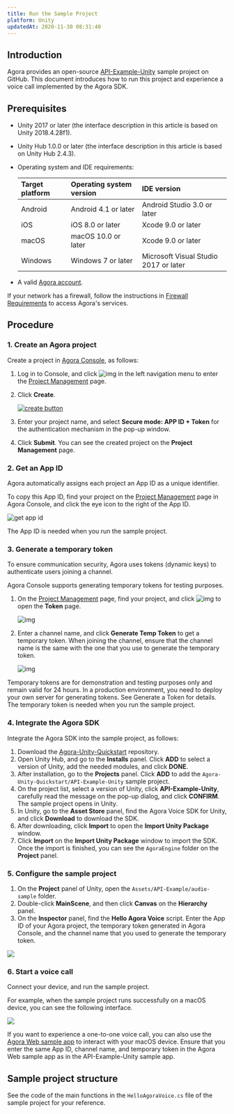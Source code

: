 ```yaml
---
title: Run the Sample Project
platform: Unity
updatedAt: 2020-11-30 08:31:40
---
```

## Introduction

Agora provides an open-source [API-Example-Unity](https://github.com/AgoraIO/Agora-Unity-Quickstart/tree/master/API-Example-Unity) sample project on GitHub. This document introduces how to run this project and experience a voice call implemented by the Agora SDK.

## Prerequisites

- Unity 2017 or later (the interface description in this article is based on Unity 2018.4.28f1).

- Unity Hub 1.0.0 or later (the interface description in this article is based on Unity Hub 2.4.3).

- Operating system and IDE requirements:

  | Target platform | Operating system version | IDE version                           |
  | :-------------- | :----------------------- | :------------------------------------ |
  | Android         | Android 4.1 or later     | Android Studio 3.0 or later           |
  | iOS             | iOS 8.0 or later         | Xcode 9.0 or later                    |
  | macOS           | macOS 10.0 or later      | Xcode 9.0 or later                    |
  | Windows         | Windows 7 or later       | Microsoft Visual Studio 2017 or later |

- A valid [Agora account](https://docs.agora.io/en/Agora%20Platform/sign_in_and_sign_up?platform=Unity).

<div class="alert note"> If your network has a firewall, follow the instructions in <a href="https://docs.agora.io/en/Agora%20Platform/firewall?platform=Unity">Firewall Requirements</a> to access Agora's services.</div>

## Procedure

### 1. Create an Agora project

Create a project in [Agora Console](https://console.agora.io/), as follows:

1. Log in to Console, and click ![img](https://web-cdn.agora.io/docs-files/1594283671161) in the left navigation menu to enter the [Project Management](https://console.agora.io/projects) page.

2. Click **Create**.

   [![create button](https://web-cdn.agora.io/docs-files/1594949127367)](https://dashboard.agora.io/projects)

3. Enter your project name, and select **Secure mode: APP ID + Token** for the authentication mechanism in the pop-up window.

4. Click **Submit**. You can see the created project on the **Project Management** page.

### 2. Get an App ID

Agora automatically assigns each project an App ID as a unique identifier.

To copy this App ID, find your project on the [Project Management](https://console.agora.io/projects) page in Agora Console, and click the eye icon to the right of the App ID.

![get app id](https://web-cdn.agora.io/docs-files/1602646621028)



<div class="alert info">The App ID is needed when you run the sample project.</div>

### 3. Generate a temporary token

To ensure communication security, Agora uses tokens (dynamic keys) to authenticate users joining a channel.

Agora Console supports generating temporary tokens for testing purposes.

1. On the [Project Management](https://console.agora.io/projects) page, find your project, and click ![img](https://web-cdn.agora.io/docs-files/1594284775010) to open the **Token** page.

   ![img](https://web-cdn.agora.io/docs-files/1574927794840)

2. Enter a channel name, and click **Generate Temp Token** to get a temporary token. When joining the channel, ensure that the channel name is the same with the one that you use to generate the temporary token.

   ![img](https://web-cdn.agora.io/docs-files/1574928048948)


<div class="alert note">Temporary tokens are for demonstration and testing purposes only and remain valid for 24 hours. In a production environment, you need to deploy your own server for generating tokens. See <a href="token_server">Generate a Token</a > for details.</div>


<div class="alert info">The temporary token is needed when you run the sample project.</div>

### 4. Integrate the Agora SDK

Integrate the Agora SDK into the sample project, as follows:

1. Download the [Agora-Unity-Quickstart](https://github.com/AgoraIO/Agora-Unity-Quickstart) repository.
2. Open Unity Hub, and go to the **Installs** panel. Click **ADD** to select a version of Unity, add the needed modules, and click **DONE**.
3. After installation, go to the **Projects** panel. Click **ADD** to add the `Agora-Unity-Quickstart/API-Example-Unity` sample project.
4. On the project list, select a version of Unity, click **API-Example-Unity**, carefully read the message on the pop-up dialog, and click **CONFIRM**. The sample project opens in Unity.
5. In Unity, go to the **Asset Store** panel, find the Agora Voice SDK for Unity, and click **Download** to download the SDK.
6. After downloading, click **Import** to open the **Import Unity Package** window.
7. Click **Import** on the **Import Unity Package** window to import the SDK. Once the import is finished, you can see the `AgoraEngine` folder on the **Project** panel.

### 5. Configure the sample project

1. On the **Project** panel of Unity, open the `Assets/API-Example/audio-sample` folder.
2. Double-click **MainScene**, and then click **Canvas** on the **Hierarchy** panel.
3. On the **Inspector** panel, find the **Hello Agora Voice** script. Enter the App ID of your Agora project, the temporary token generated in Agora Console, and the channel name that you used to generate the temporary token.

![](https://web-cdn.agora.io/docs-files/1606469427044)

### 6. Start a voice call

Connect your device, and run the sample project.

For example, when the sample project runs successfully on a macOS device, you can see the following interface.

![](https://web-cdn.agora.io/docs-files/1606469446980)

If you want to experience a one-to-one voice call, you can also use the [Agora Web sample app](https://webdemo.agora.io/agora-web-showcase/examples/Agora-Web-Tutorial-1to1-Web/) to interact with your macOS device. Ensure that you enter the same App ID, channel name, and temporary token in the Agora Web sample app as in the API-Example-Unity sample app.

## Sample project structure

See the code of the main functions in the `HelloAgoraVoice.cs` file of the sample project for your reference.